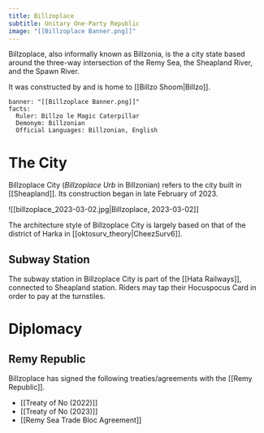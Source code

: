 ```yaml
---
title: Billzoplace
subtitle: Unitary One-Party Republic
image: "[[Billzoplace Banner.png]]"
---
```


Billzoplace, also informally known as Billzonia, is the a city state based around the three-way intersection of the Remy Sea, the Sheapland River, and the Spawn River.

It was constructed by and is home to [[Billzo Shoom|Billzo]].

```infobox-nation
banner: "[[Billzoplace Banner.png]]"
facts:
  Ruler: Billzo le Magic Caterpillar
  Demonym: Billzonian
  Official Languages: Billzonian, English
```

# The City
Billzoplace City (*Billzoplace Urb* in Billzonian) refers to the city built in [[Sheapland]]. Its construction began in late February of 2023.

![[billzoplace_2023-03-02.jpg|Billzoplace, 2023-03-02]]

The architecture style of Billzoplace City is largely based on that of the district of Harka in [[oktosurv_theory|CheezSurv6]].

## Subway Station
The subway station in Billzoplace City is part of the [[Hata Railways]], connected to Sheapland station. Riders may tap their Hocuspocus Card in order to pay at the turnstiles.

# Diplomacy

## Remy Republic
Billzoplace has signed the following treaties/agreements with the [[Remy Republic]].
- [[Treaty of No (2022)]]
- [[Treaty of No (2023)]]
- [[Remy Sea Trade Bloc Agreement]]